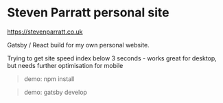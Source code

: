 # Steven Parratt personal site

https://stevenparratt.co.uk

Gatsby / React build for my own personal website. 

Trying to get site speed index below 3 seconds - works great for desktop, but needs further optimisation for mobile

> demo: npm install

> demo: gatsby develop
